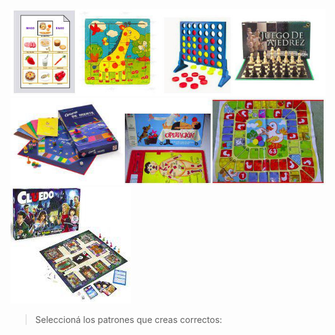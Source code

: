 <img src="https://raw.githubusercontent.com/MumukiProject/mumuki-guia-text-pensamiento-computacional-formalizacion-y-abordajes/master/assets/tecla_juegos_1_1540384367711.jpg" alt="tecla_juegos_1_1540384367711.jpg" width="auto" height="auto">
<img src="https://raw.githubusercontent.com/MumukiProject/mumuki-guia-text-pensamiento-computacional-formalizacion-y-abordajes/master/assets/tecla_juegos_2_1540384384978.jpg" alt="tecla_juegos_2_1540384384978.jpg" width="auto" height="auto"><img src="https://raw.githubusercontent.com/MumukiProject/mumuki-guia-text-pensamiento-computacional-formalizacion-y-abordajes/master/assets/tecla_juegos_3_1540384395456.jpg" alt="tecla_juegos_3_1540384395456.jpg" width="auto" height="auto">

> Seleccioná los patrones que creas correctos:
